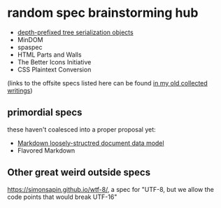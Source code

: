 # random spec brainstorming hub

- [depth-prefixed tree serialization objects](1d0ff84c-cb79-4746-a382-be94fce0bfd3.md)
- MinDOM
- spaspec
- HTML Parts and Walls
- The Better Icons Initiative
- CSS Plaintext Conversion

(links to the offsite specs listed here can be found [in my old collected writings](https://github.com/stuartpb/collected-writings#miscellaneous-assorted-specifications-and-proposals))

## primordial specs

these haven't coalesced into a proper proposal yet:

- [Markdown loosely-structred document data model](81a68a33-8873-4487-ae54-72b1db346d93.md)
- Flavored Markdown

## Other great weird outside specs

https://simonsapin.github.io/wtf-8/, a spec for "UTF-8, but we allow the code points that would break UTF-16"
